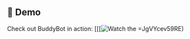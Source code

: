 ## 🎥 Demo

Check out BuddyBot in action:
[[[![Watch the =JgVYcev59RE)](https://www.youtube.com/watch?v=JgVYcev59RE)
